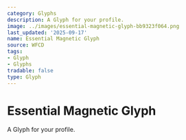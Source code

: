 ```yaml
---
category: Glyphs
description: A Glyph for your profile.
image: ../images/essential-magnetic-glyph-bb9323f064.png
last_updated: '2025-09-17'
name: Essential Magnetic Glyph
source: WFCD
tags:
- Glyph
- Glyphs
tradable: false
type: Glyph
---
```


# Essential Magnetic Glyph

A Glyph for your profile.

